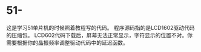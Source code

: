 # 51-
这是学习51单片机的时候照着教程写的代码。
程序源码指的是LCD1602驱动代码的压缩包。
LCD602代码下载后，屏幕无法正常显示，字符显示的位置不对。你需要根据你的晶振频率调整驱动代码中的延迟函数。
